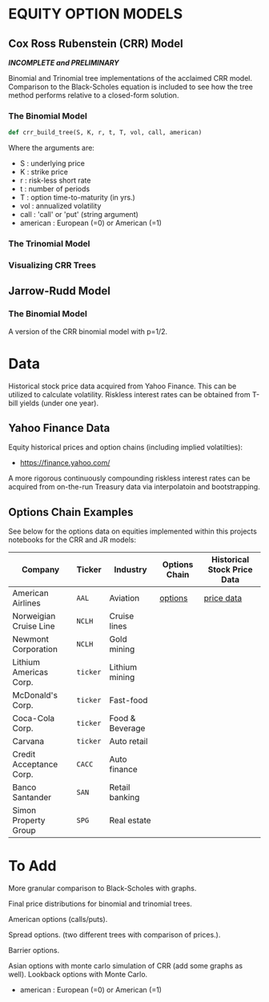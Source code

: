 # **EQUITY OPTION MODELS**

## Cox Ross Rubenstein (CRR) Model

***INCOMPLETE and PRELIMINARY***

Binomial and Trinomial tree implementations of the acclaimed CRR model. Comparison to the Black-Scholes equation is included to see how the tree method performs relative to a
closed-form solution.

### The Binomial Model 

```python
def crr_build_tree(S, K, r, t, T, vol, call, american)
```
Where the arguments are:
* S : underlying price
* K : strike price 
* r : risk-less short rate 
* t : number of periods 
* T : option time-to-maturity (in yrs.)
* vol : annualized volatility
* call : 'call' or 'put' (string argument)
* american : European (=0) or American (=1)

### The Trinomial Model 

### Visualizing CRR Trees


## Jarrow-Rudd  Model 

### The Binomial Model

A version of the CRR binomial model with p=1/2. 

# Data 

Historical stock price data acquired from Yahoo Finance. This can be utilized to calculate volatility. Riskless interest rates can be obtained from T-bill yields (under one year).

## Yahoo Finance Data 
Equity historical prices and option chains (including implied volatilties):
* https://finance.yahoo.com/

A more rigorous continuously compounding riskless interest rates can be acquired from on-the-run Treasury data via interpolatoin and bootstrapping. 

## Options Chain Examples 

See below for the options data on equities implemented within this projects notebooks for the CRR and JR models: 

| Company | Ticker | Industry |  Options Chain  | Historical Stock Price Data | 
| --- | --- | --- | --- | --- |
| American Airlines | `AAL` | Aviation |  [options](https://finance.yahoo.com/quote/AAL/options/)  |  [price data](https://finance.yahoo.com/quote/AAL/history?p=AAL) |
| Norweigian Cruise Line | `NCLH` | Cruise lines | | |
| Newmont Corporation | `NCLH` | Gold mining | | |
| Lithium Americas Corp. | `ticker` | Lithium mining | | |
| McDonald's Corp. | `ticker` | Fast-food | | |
| Coca-Cola Corp. | `ticker` | Food & Beverage | | |
| Carvana | `ticker` | Auto retail | | |
| Credit Acceptance Corp. | `CACC` | Auto finance | | |
| Banco Santander | `SAN` | Retail banking | | |
| Simon Property Group | `SPG` | Real estate| | |

# To Add

More granular comparison to Black-Scholes with graphs. 

Final price distributions for binomial and trinomial trees.

American options (calls/puts). 

Spread options. (two different trees with comparison of prices.).

Barrier options.

Asian options with monte carlo simulation of CRR (add some graphs as well). Lookback options with Monte Carlo.

* american : European (=0) or American (=1)
